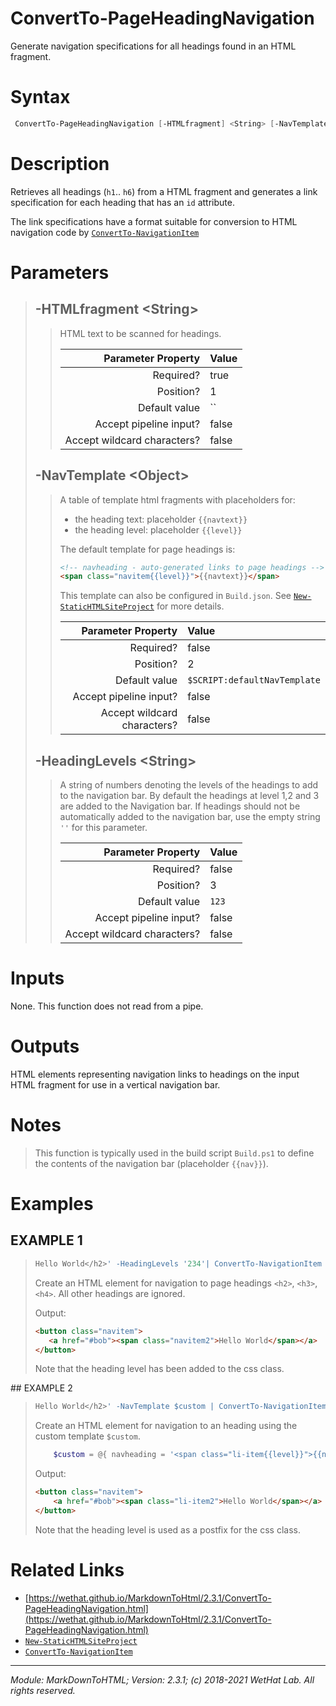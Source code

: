 ﻿# ConvertTo-PageHeadingNavigation

Generate navigation specifications for all headings found in an HTML fragment.

# Syntax
```PowerShell
 ConvertTo-PageHeadingNavigation [-HTMLfragment] <String> [-NavTemplate] <Object> [-HeadingLevels] <String>  [<CommonParameters>] 
```


# Description


Retrieves all headings (`h1`.. `h6`) from a HTML fragment and generates a link
specification for each heading that has an `id` attribute.

The link specifications have a format suitable for conversion to HTML
navigation code by [`ConvertTo-NavigationItem`](ConvertTo-NavigationItem.md)





# Parameters

<blockquote>



## -HTMLfragment \<String\>

<blockquote>

HTML text to be scanned for headings.

Parameter Property         | Value
--------------------------:|:----------
Required?                  | true
Position?                  | 1
Default value              | ``
Accept pipeline input?     | false
Accept wildcard characters?| false

</blockquote>
 

## -NavTemplate \<Object\>

<blockquote>

A table of template html fragments with placeholders for:
* the heading text: placeholder `{{navtext}}`
* the heading level: placeholder `{{level}}`

The default template for page headings is:

~~~ html
<!-- navheading - auto-generated links to page headings -->
<span class="navitem{{level}}">{{navtext}}</span>
~~~

This template can also be configured in `Build.json`. See [`New-StaticHTMLSiteProject`](New-StaticHTMLSiteProject.md) for more
details.

Parameter Property         | Value
--------------------------:|:----------
Required?                  | false
Position?                  | 2
Default value              | `$SCRIPT:defaultNavTemplate`
Accept pipeline input?     | false
Accept wildcard characters?| false

</blockquote>
 

## -HeadingLevels \<String\>

<blockquote>

A string of numbers denoting the levels of the headings to add to the navigation
bar. By default the headings at level 1,2 and 3 are added to the Navigation bar.
If headings should not be automatically added to the navigation bar, use the
empty string `''` for this parameter.

Parameter Property         | Value
--------------------------:|:----------
Required?                  | false
Position?                  | 3
Default value              | `123`
Accept pipeline input?     | false
Accept wildcard characters?| false

</blockquote>


</blockquote>


# Inputs
None. This function does not read from a pipe.


# Outputs
HTML elements representing navigation links to headings on the input HTML
fragment for use in a vertical navigation bar.

# Notes

<blockquote>

This function is typically used in the build script `Build.ps1` to define
the contents of the navigation bar (placeholder `{{nav}}`).

</blockquote>

# Examples

## EXAMPLE 1

<blockquote>

```PowerShell
Hello World</h2>' -HeadingLevels '234'| ConvertTo-NavigationItem
```


Create an HTML element for navigation to page headings `<h2>`, `<h3>`, `<h4>`.
All other headings are ignored.

Output:

~~~ HTML
<button class="navitem">
   <a href="#bob"><span class="navitem2">Hello World</span></a>
</button>
~~~

Note that the heading level has been added to the css class.













</blockquote>
 ## EXAMPLE 2

<blockquote>

```PowerShell
Hello World</h2>' -NavTemplate $custom | ConvertTo-NavigationItem
```


Create an HTML element for navigation to an heading using the custom template `$custom`.

~~~ PowerShell
    $custom = @{ navheading = '<span class="li-item{{level}}">{{navtext}}</span>'}
~~~

Output:

~~~ HTML
<button class="navitem">
    <a href="#bob"><span class="li-item2">Hello World</span></a>
</button>
~~~

Note that the heading level is used as a postfix for the css class.













</blockquote>


# Related Links

* [https://wethat.github.io/MarkdownToHtml/2.3.1/ConvertTo-PageHeadingNavigation.html](https://wethat.github.io/MarkdownToHtml/2.3.1/ConvertTo-PageHeadingNavigation.html) 
* [`New-StaticHTMLSiteProject`](New-StaticHTMLSiteProject.md) 
* [`ConvertTo-NavigationItem`](ConvertTo-NavigationItem.md)

---

<cite>Module: MarkDownToHTML; Version: 2.3.1; (c) 2018-2021 WetHat Lab. All rights reserved.</cite>
